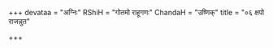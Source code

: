 +++
devataa = "अग्निः"
RShiH = "गोतमो राहूगणः"
ChandaH = "उष्णिक्"
title = "०६ क्षपो राजन्नुत"

+++

